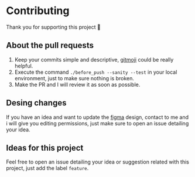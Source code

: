 # Contributing
Thank you for supporting this project :tada:

## About the pull requests
1. Keep your commits simple and descriptive, [gitmoji](https://gitmoji.dev/) could be really helpful.
2. Execute the command `./before_push --sanity --test` in your local environment, just to make sure nothing is broken.
3. Make the PR and I will review it as soon as possible.

## Desing changes
If you have an idea and want to update the [figma](https://www.figma.com/file/Y6oJ51KCgG7vcZNQN8ZDu0/Pomodoro) design, contact to me and i will give you editing permissions, just make sure to open an issue detailing your idea.

## Ideas for this project
Feel free to open an issue detailing your idea or suggestion related with this project, just add the label ``feature``.